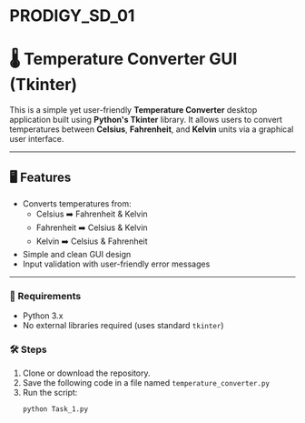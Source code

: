 # PRODIGY_SD_01

# 🌡️ Temperature Converter GUI (Tkinter)

This is a simple yet user-friendly **Temperature Converter** desktop application built using **Python's Tkinter** library. It allows users to convert temperatures between **Celsius**, **Fahrenheit**, and **Kelvin** units via a graphical user interface.

---

## 🖥️ Features

- Converts temperatures from:
  - Celsius ➡️ Fahrenheit & Kelvin
  - Fahrenheit ➡️ Celsius & Kelvin
  - Kelvin ➡️ Celsius & Fahrenheit
- Simple and clean GUI design
- Input validation with user-friendly error messages

---


### 🧰 Requirements
- Python 3.x  
- No external libraries required (uses standard `tkinter`)

### 🛠️ Steps
1. Clone or download the repository.
2. Save the following code in a file named `temperature_converter.py`
3. Run the script:
   ```bash
   python Task_1.py
